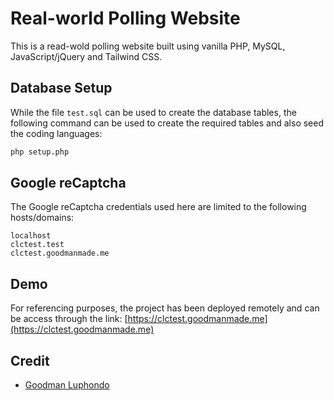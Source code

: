 # Real-world Polling Website

This is a read-wold polling website built using vanilla PHP, MySQL, JavaScript/jQuery and Tailwind CSS.

## Database Setup

While the file `test.sql` can be used to create the database tables, the following command can be used to create the required tables and also seed the coding languages:

```bash
php setup.php
```

## Google reCaptcha

The Google reCaptcha credentials used here are limited to the following hosts/domains:

```
localhost
clctest.test
clctest.goodmanmade.me
```

## Demo

For referencing purposes, the project has been deployed remotely and can be access through the link: [https://clctest.goodmanmade.me](https://clctest.goodmanmade.me)

## Credit

- [Goodman Luphondo](https://github.com/goodmanluphondo)